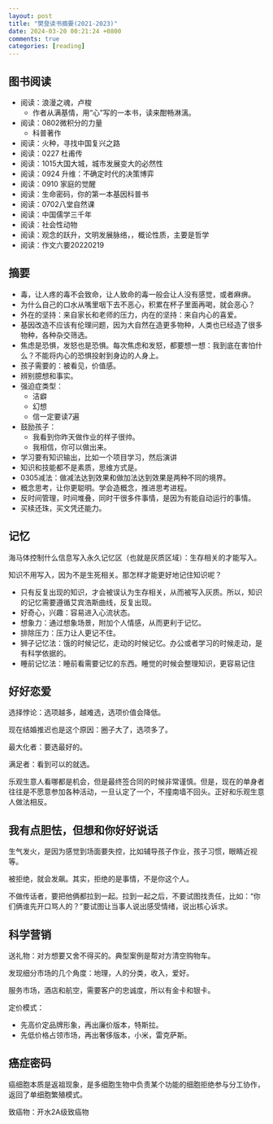 ```yaml
---
layout: post
title: "樊登读书摘要(2021-2023)"
date: 2024-03-20 00:21:24 +0800
comments: true
categories: [reading]
---
```


<!-- more -->



## 图书阅读
* 阅读：浪漫之魂，卢梭
  * 作者从满基情，用“心”写的一本书，读来酣畅淋漓。
* 阅读：0802微积分的力量
  * 科普著作
* 阅读：火种，寻找中国复兴之路
* 阅读：0227 杜甫传
* 阅读：1015大国大城，城市发展变大的必然性
* 阅读：0924 升维：不确定时代的决策博弈
* 阅读：0910 家庭的觉醒
* 阅读：生命密码，你的第一本基因科普书
* 阅读：0702八堂自然课
* 阅读：中国儒学三千年
* 阅读：社会性动物
* 阅读：观念的跃升，文明发展脉络，，概论性质，主要是哲学
* 阅读：作文六要20220219


## 摘要
* 毒，让人疼的毒不会致命，让人致命的毒一般会让人没有感觉，或者麻痹。
* 为什么自己的口水从嘴里咽下去不恶心，积累在杯子里面再喝，就会恶心？
* 外在的坚持：来自家长和老师的压力，内在的坚持：来自内心的喜爱。
* 基因改造不应该有伦理问题，因为大自然在造更多物种，人类也已经造了很多物种，各种杂交筛选。
* 焦虑是恐惧，发怒也是恐惧。每次焦虑和发怒，都要想一想：我到底在害怕什么？不能将内心的恐惧投射到身边的人身上。
* 孩子需要的：被看见，价值感。
* 辨别臆想和事实。
* 强迫症类型：
  * 洁癖
  * 幻想
  * 信一定要读7遍
* 鼓励孩子：
  * 我看到你昨天做作业的样子很帅。
  * 我相信，你可以做出来。
* 学习要有知识输出，比如一个项目学习，然后演讲
* 知识和技能都不是素质，思维方式是。
* 0305减法：做减法达到效果和做加法达到效果是两种不同的境界。
* 概念思考，让你更聪明。学会造概念，推进思考进程。
* 反时间管理，时间堆叠，同时干很多件事情，是因为有能自动运行的事情。
* 买椟还珠，买文凭还能力。


## 记忆
海马体控制什么信息写入永久记忆区（也就是灰质区域）：生存相关的才能写入。

知识不用写入，因为不是生死相关。那怎样才能更好地记住知识呢？

* 只有反复出现的知识，才会被误认为生存相关，从而被写入灰质。所以，知识的记忆需要遵循艾宾浩斯曲线，反复出现。
* 好奇心，兴趣：容易进入心流状态。
* 想象力：通过想象场景，附加个人情感，从而更利于记忆。
* 排除压力：压力让人更记不住。
* 狮子记忆法：饿的时候记忆，走动的时候记忆。办公或者学习的时候走动，是有科学依据的。
* 睡前记忆法：睡前看需要记忆的东西。睡觉的时候会整理知识，更容易记住

## 好好恋爱
选择悖论：选项越多，越难选，选项价值会降低。

现在结婚推迟也是这个原因：圈子大了，选项多了。

最大化者：要选最好的。

满足者：看到可以的就选。

乐观生意人看哪都是机会，但是最终签合同的时候非常谨慎。但是，现在的单身者往往是不愿意参加各种活动，一旦认定了一个，不撞南墙不回头。正好和乐观生意人做法相反。

## 我有点胆怯，但想和你好好说话
生气发火，是因为感觉到场面要失控，比如辅导孩子作业，孩子习惯，眼睛近视等。

被拒绝，就会发飙。其实，拒绝的是事情，不是你这个人。

不做传话者，要把他俩都拉到一起。拉到一起之后，不要试图找责任，比如：“你们俩谁先开口骂人的？”要试图让当事人说出感受情绪，说出核心诉求。


## 科学营销
送礼物：对方想要又舍不得买的。典型案例是帮对方清空购物车。

发现细分市场的几个角度：地理，人的分类，收入，爱好。

服务市场，酒店和航空，需要客户的忠诚度，所以有金卡和银卡。

定价模式：

* 先高价定品牌形象，再出廉价版本，特斯拉。
* 先低价格占领市场，再出奢侈版本，小米，雷克萨斯。

## 癌症密码
癌细胞本质是返祖现象，是多细胞生物中负责某个功能的细胞拒绝参与分工协作，返回了单细胞繁殖模式。

致癌物：开水2A级致癌物

